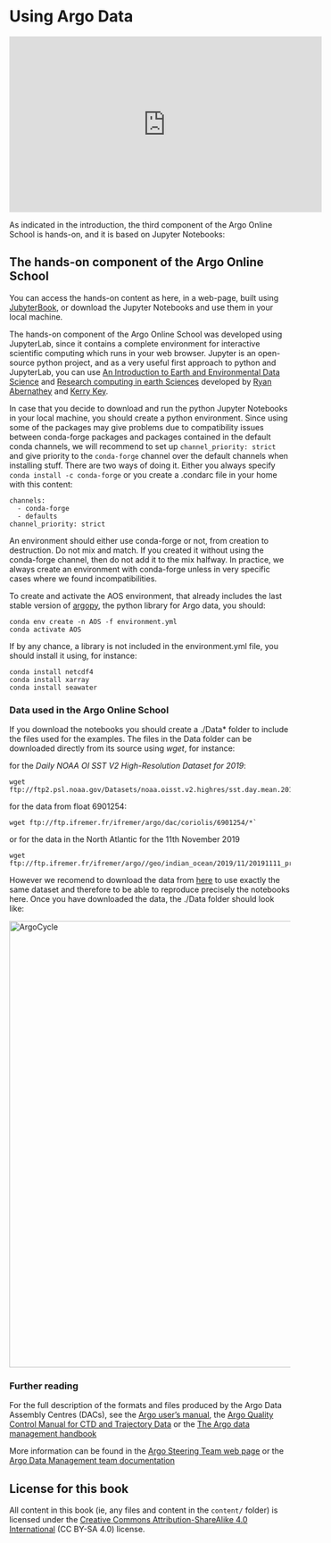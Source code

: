 # Using Argo Data

<center>
    <iframe width="560" height="315" src="https://drive.google.com/file/d/17s5UwuNwyQzjL7EW9DYhWkAYP8nYTYLI/preview" width="640" height="480" title="The Argo Data" frameborder="0" allow="accelerometer; autoplay; clipboard-write; encrypted-media; gyroscope; picture-in-picture" allowfullscreen> 
    </iframe>
</center>

As indicated in the introduction, the third component of the Argo Online School is  hands-on, and it is based on Jupyter Notebooks:

## The hands-on component of the Argo Online School

You can access the hands-on content as here, in a web-page, built using [JubyterBook](https://euroargodev.github.io/argoonlineschool), or download the Jupyter Notebooks and use them in your local machine. 

The hands-on component of the Argo Online School was developed using JupyterLab, since it contains a complete environment for interactive scientific computing which runs in your web browser. Jupyter is an open-source python project, and as a very useful first approach to python and JupyterLab, you can use [An Introduction to Earth and Environmental Data Science](https://earth-env-data-science.github.io/intro) and [Research computing in earth Sciences](https://rabernat.github.io/research_computing/) developed by [Ryan Abernathey](https://ocean-transport.github.io/) and [Kerry Key](https://emlab.ldeo.columbia.edu/index.php/team/kerry-key/).

In case that you decide to download and run the python Jupyter Notebooks in your local machine, you should create a python environment. Since using some of the packages may give problems due to compatibility issues between conda-forge packages and packages contained in the default conda channels, we will recommend to set up `channel_priority: strict` and give priority to the `conda-forge` channel over the default channels when installing stuff. There are two ways of doing it. Either you always specify `conda install -c conda-forge` or you create a .condarc file in your home with this content:
```
channels:
  - conda-forge
  - defaults
channel_priority: strict
```
An environment should either use conda-forge or not, from creation to destruction. Do not mix and match. If you created it without using the conda-forge channel, then do not add it to the mix halfway. In practice, we always create an environment with conda-forge unless in very specific cases where we found incompatibilities.

To create and activate the AOS environment, that already includes the last stable version of [argopy](https://argopy.readthedocs.io/en/latest/), the python library for Argo data, you should:

```
conda env create -n AOS -f environment.yml 
conda activate AOS
```

If by any chance, a library is not included in the environment.yml file, you should install it using, for instance:

```
conda install netcdf4
conda install xarray
conda install seawater
```


### Data used in the Argo Online School

If you download the notebooks you should create a ./Data* folder to include the files used for the examples. The files in the Data folder can be downloaded  directly from its source using _wget_, for instance:

for the *Daily NOAA OI SST V2 High-Resolution Dataset for 2019*:

```
wget ftp://ftp2.psl.noaa.gov/Datasets/noaa.oisst.v2.highres/sst.day.mean.2019.nc
```

for the data from float 6901254:

```
wget ftp://ftp.ifremer.fr/ifremer/argo/dac/coriolis/6901254/*`
```

or for the data in the North Atlantic for the 11th November 2019

```
wget ftp://ftp.ifremer.fr/ifremer/argo//geo/indian_ocean/2019/11/20191111_prof.nc`
```

However we recomend to download the data from [here](https://drive.google.com/drive/folders/19yMW3sMAFouUb0bPpoyDeZY3-QC63pqi) to use exactly the same dataset and therefore to be able to reproduce precisely the notebooks here. Once you have downloaded the data, the ./Data folder should look like:

<img src="https://github.com/euroargodev/argoonlineschool/raw/master/images/DataFolder.png" alt="ArgoCycle" width="800"/>

### Further reading

For the full description of the formats and files produced by the Argo Data Assembly Centres (DACs), see the [Argo user’s manual](https://archimer.ifremer.fr/doc/00187/29825/), the [Argo Quality Control Manual for CTD and Trajectory Data](https://archimer.ifremer.fr/doc/00228/33951/) or the [The Argo data management handbook](http://www.argodatamgt.org/content/download/340/2645/file/argo_data_management_handbook.pdf)

More information can be found in the [Argo Steering Team web page](http://www.argo.ucsd.edu/) or the [Argo Data Management team documentation](http://www.argodatamgt.org/Documentation)


## License for this book

All content in this book (ie, any files and content in the `content/` folder)
is licensed under the [Creative Commons Attribution-ShareAlike 4.0 International](https://creativecommons.org/licenses/by-sa/4.0/)
(CC BY-SA 4.0) license.
